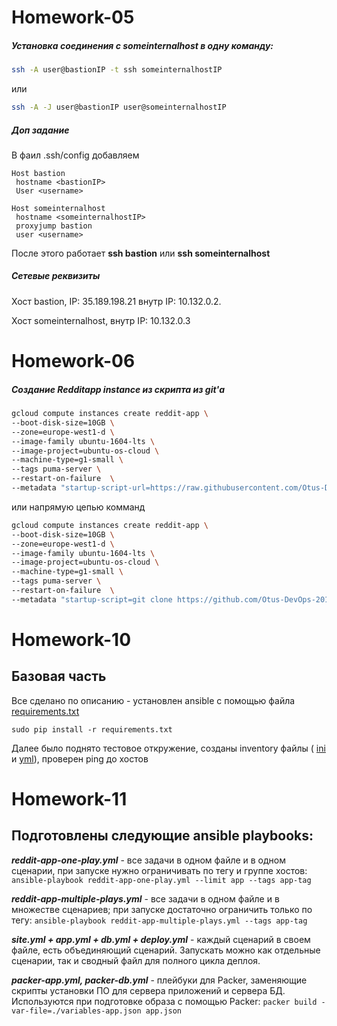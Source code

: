 # Homework-05
##### Установка соединения с someinternalhost в одну команду:
```sh
ssh -A user@bastionIP -t ssh someinternalhostIP
```
или
```sh
ssh -A -J user@bastionIP user@someinternalhostIP
```
##### Доп задание
В фаил .ssh/config добавляем
```
Host bastion
 hostname <bastionIP>
 User <username>

Host someinternalhost
 hostname <someinternalhostIP>
 proxyjump bastion
 user <username>
```
После этого работает **ssh bastion** или **ssh someinternalhost**

##### Сетевые реквизиты
Хост bastion,
IP: 35.189.198.21
внутр IP: 10.132.0.2.

Хост someinternalhost,
внутр IP: 10.132.0.3
# Homework-06 
##### Создание Redditapp instance из скрипта из git'а
```sh
gcloud compute instances create reddit-app \
--boot-disk-size=10GB \
--zone=europe-west1-d \
--image-family ubuntu-1604-lts \
--image-project=ubuntu-os-cloud \
--machine-type=g1-small \
--tags puma-server \
--restart-on-failure  \
--metadata "startup-script-url=https://raw.githubusercontent.com/Otus-DevOps-2017-11/etozhecyber_infra/Infra-2/startup.sh"
```
или напрямую цепью комманд
```sh
gcloud compute instances create reddit-app \
--boot-disk-size=10GB \
--zone=europe-west1-d \
--image-family ubuntu-1604-lts \
--image-project=ubuntu-os-cloud \
--machine-type=g1-small \
--tags puma-server \
--restart-on-failure  \
--metadata "startup-script=git clone https://github.com/Otus-DevOps-2017-11/reddit.git && cd reddit && bundle install && puma -d"
```
# Homework-10
## Базовая часть

Все сделано по описанию - установлен ansible с помощью файла [requirements.txt](./ansible/requirements.txt)

```
sudo pip install -r requirements.txt
```
Далее было поднято тестовое откружение, созданы inventory файлы (
[ini](./ansible/inventory) и [yml](./ansible/inventory.yml)),
проверен ping до хостов

# Homework-11

## Подготовлены следующие ansible playbooks:
***reddit-app-one-play.yml*** - все задачи в одном файле и в одном сценарии, при запуске нужно ограничивать по тегу и группе хостов:
```ansible-playbook reddit-app-one-play.yml --limit app --tags app-tag```

***reddit-app-multiple-plays.yml*** - все задачи в одном файле и в множестве сценариев; при запуске достаточно ограничить только по тегу:
```ansible-playbook reddit-app-multiple-plays.yml --tags app-tag```

***site.yml + app.yml + db.yml + deploy.yml*** - каждый сценарий в своем файле, есть объединяющий сценарий. Запускать можно как отдельные сценарии, так и сводный файл для полного цикла деплоя.

***packer-app.yml, packer-db.yml*** - плейбуки для Packer, заменяющие скрипты установки ПО для сервера приложений и сервера БД. Используются при подготовке образа с помощью Packer:
```packer build -var-file=./variables-app.json app.json```

